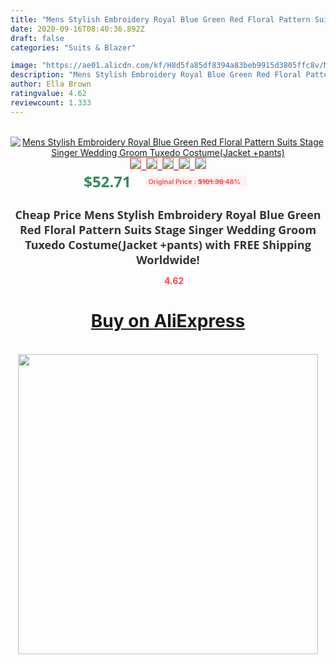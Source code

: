 ```yaml
---
title: "Mens Stylish Embroidery Royal Blue Green Red Floral Pattern Suits Stage Singer Wedding Groom Tuxedo Costume(Jacket +pants)"
date: 2020-09-16T08:40:36.892Z
draft: false
categories: "Suits & Blazer"

image: "https://ae01.alicdn.com/kf/H8d5fa85df8394a83beb9915d3805ffc8v/Mens-Stylish-Embroidery-Royal-Blue-Green-Red-Floral-Pattern-Suits-Stage-Singer-Wedding-Groom-Tuxedo-Costume.jpg"
description: "Mens Stylish Embroidery Royal Blue Green Red Floral Pattern Suits Stage Singer Wedding Groom Tuxedo Costume(Jacket +pants)"
author: Ella Brown
ratingvalue: 4.62
reviewcount: 1.333
---
```

<br>
<div style="text-align: center;">
<a href="https://s.click.aliexpress.com/e/_A8Vig5" target="_blank" rel="nofollow noopener noreferrer"><img alt="Mens Stylish Embroidery Royal Blue Green Red Floral Pattern Suits Stage Singer Wedding Groom Tuxedo Costume(Jacket +pants)" class="magnifier-image" src="https://ae01.alicdn.com/kf/H8d5fa85df8394a83beb9915d3805ffc8v/Mens-Stylish-Embroidery-Royal-Blue-Green-Red-Floral-Pattern-Suits-Stage-Singer-Wedding-Groom-Tuxedo-Costume.jpg_640x640.jpg">
<br>
<img style="border:1px solid salmon" src="https://ae01.alicdn.com/kf/H8d5fa85df8394a83beb9915d3805ffc8v/Mens-Stylish-Embroidery-Royal-Blue-Green-Red-Floral-Pattern-Suits-Stage-Singer-Wedding-Groom-Tuxedo-Costume.jpg_120x120.jpg">&nbsp;&nbsp;<img style="border:1px solid salmon" src="https://ae01.alicdn.com/kf/He826eb0d1fcb4604a532fc61b3d697b82/Mens-Stylish-Embroidery-Royal-Blue-Green-Red-Floral-Pattern-Suits-Stage-Singer-Wedding-Groom-Tuxedo-Costume.jpg_120x120.jpg">&nbsp;&nbsp;<img style="border:1px solid salmon" src="https://ae01.alicdn.com/kf/H8c7926e57a404149a933784b0f0f3675n/Mens-Stylish-Embroidery-Royal-Blue-Green-Red-Floral-Pattern-Suits-Stage-Singer-Wedding-Groom-Tuxedo-Costume.jpg_120x120.jpg">&nbsp;&nbsp;<img style="border:1px solid salmon" src="https://ae01.alicdn.com/kf/H6245a50939754435bf0a5efb20453ff61/Mens-Stylish-Embroidery-Royal-Blue-Green-Red-Floral-Pattern-Suits-Stage-Singer-Wedding-Groom-Tuxedo-Costume.jpg_120x120.jpg">&nbsp;&nbsp;<img style="border:1px solid salmon" src="https://ae01.alicdn.com/kf/H5f7265dd89444db7b3f2926ae6aba67bf/Mens-Stylish-Embroidery-Royal-Blue-Green-Red-Floral-Pattern-Suits-Stage-Singer-Wedding-Groom-Tuxedo-Costume.jpg_120x120.jpg"></a></div><br0>
<div style="text-align: center;"><span style="background-color: white; border: 0px; box-sizing: border-box; color: seagreen; display: inline-block; font-family: &quot;open sans&quot; , &quot;arial&quot; , &quot;helvetica&quot; , sans-serif , &quot;heiti&quot;; font-size: 24px; font-stretch: inherit; font-weight: 700; line-height: inherit; margin: 0px 10px 0px 0px; padding: 0px; vertical-align: middle;">$52.71 </span>
<span style="background: rgb(255 , 241 , 241); border-radius: 3px; border: 0px; box-sizing: border-box; color: #ff4747; display: inline-block; font-family: inherit; font-size: 12px; font-stretch: inherit; font-style: inherit; font-variant: inherit; font-weight: 600; line-height: inherit; margin: 0px; padding: 2px 5px; transform: scale(0.9); vertical-align: middle;">Original Price : <b style="text-decoration: line-through;">$101.36 </b> 48%&nbsp;&nbsp;</span></div>
<h1 style="color: #333333; display: inline-block; font-family: &quot;open sans&quot; , &quot;arial&quot; , &quot;helvetica&quot; , sans-serif , &quot;heiti&quot;; font-size: 18px; font-stretch: inherit; font-weight: 700; text-align: center;">Cheap Price Mens Stylish Embroidery Royal Blue Green Red Floral Pattern Suits Stage Singer Wedding Groom Tuxedo Costume(Jacket +pants) with FREE Shipping Worldwide!</h1>
<div style="color: #ff4747; text-align: center;">
<img src="https://4.bp.blogspot.com/-M0ZcTcb-5uY/XleCXlxnR4I/AAAAAAAAAEc/OrjgMkXV1oMQFaCRZj5HQwOCBcu3w1FegCPcBGAYYCw/s1600/star.png" style="height: 15px;">&nbsp;<b>4.62</b></div>
<div class="button_cont" align="center"><a class="buynow_a" href="https://s.click.aliexpress.com/e/_A8Vig5" target="_blank" rel="nofollow noopener noreferrer"><H1>Buy on AliExpress</H1></a></div><br>
<div class="separator" style="clear: both; text-align: center;">
<img src="https://lh3.googleusercontent.com/-pTy5HemUv9M/XlePHvY0dAI/AAAAAAAAAE4/0nX5iRUoIWY8eMW9Dpxeirr157OZliDIgCLcBGAsYHQ/s1600/badge.gif" width="480">
</div>
